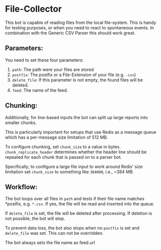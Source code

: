 # File-Collector

This bot is capable of reading files from the local file-system.
This is handy for testing purposes, or when you need to react to spontaneous
events. In combination with the Generic CSV Parser this should work great.

## Parameters:

You need to set these four parameters:
 1. `path`: The path were your files are stored
 2. `postfix`: The postfix or a File-Extension of your file (e.g. `.csv`)
 3. `delete_file`: If this parameter is not empty, the found files will be deleted.
 4. `feed`: The name of the feed.

## Chunking:

Additionally, for line-based inputs the bot can split up large reports into
smaller chunks.

This is particularly important for setups that use Redis as a message queue
which has a per-message size limitation of 512 MB.

To configure chunking, set `chunk_size` to a value in bytes.
`chunk_replicate_header` determines whether the header line should be repeated
for each chunk that is passed on to a parser bot.

Specifically, to configure a large file input to work around Redis' size
limitation set `chunk_size` to something like `384000`, i.e., ~384 MB.

## Workflow:

The bot loops over all files in `path` and tests if their file name matches
*postfix, e.g. `*.csv`. If yes, the file will be read and inserted into the
queue.

If `delete_file` is set, the file will be deleted after processing. If deletion
is not possible, the bot will stop.

To prevent data loss, the bot also stops when no `postfix` is set and
`delete_file` was set. This can not be overridden.

The bot always sets the file name as feed.url
